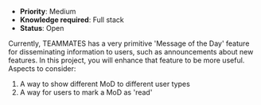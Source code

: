 * **Priority**: Medium
* **Knowledge required**: Full stack
* **Status**: Open

Currently, TEAMMATES has a very primitive 'Message of the Day' feature for disseminating information to users, such as announcements about new features. In this project, you will enhance that feature to be more useful.
Aspects to consider:
1. A way to show different MoD to different user types
1. A way for users to mark a MoD as 'read'